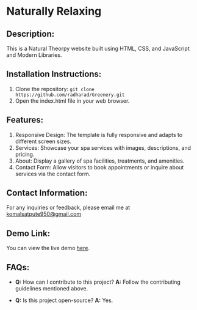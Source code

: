 # Naturally Relaxing

## Description:
This is a Natural Theorpy website built using HTML, CSS, and JavaScript and Modern Libraries.

## Installation Instructions:
1. Clone the repository: `git clone https://github.com/radharad/Greenery.git `
2. Open the index.html file in your web browser.

## Features:
1. Responsive Design:
    The template is fully responsive and adapts to different screen sizes.
2. Services:
    Showcase your spa services with images, descriptions, and pricing.
3. About:
    Display a gallery of spa facilities, treatments, and amenities.
4. Contact Form:
    Allow visitors to book appointments or inquire about services via the contact form.

## Contact Information:
For any inquiries or feedback, please email me at komalsatpute950@gmail.com

## Demo Link:
You can view the live demo [here]().

## FAQs:
- **Q:** How can I contribute to this project?
  **A:** Follow the contributing guidelines mentioned above.

- **Q:** Is this project open-source?
  **A:** Yes.
